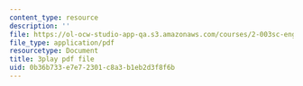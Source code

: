 ```yaml
---
content_type: resource
description: ''
file: https://ol-ocw-studio-app-qa.s3.amazonaws.com/courses/2-003sc-engineering-dynamics-fall-2011/0b36b733e7e72301c8a3b1eb2d3f8f6b_9CPA6WG6mRo.pdf
file_type: application/pdf
resourcetype: Document
title: 3play pdf file
uid: 0b36b733-e7e7-2301-c8a3-b1eb2d3f8f6b
---
```

